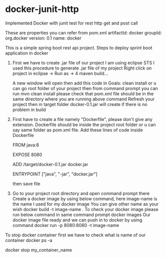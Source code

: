 # docker-junit-http
Implemented Docker with junit test for rest http get and post call

These are properties you can refer from pom.xml
artifactId: docker
groupId: org.docker
version: 0.1
name: docker


This is a simple spring boot rest api project. 
Steps to deploy sprint boot application in docker

1. First we have to create .jar file of our project
   I am using eclipse STS
   I used this procedure to generate .jar file of my project
   Right click on project in eclipse -> Run as -> 4 maven build... 
   
   A new window will open then add this code in Goals: 
   clean install
   or u can go root folder of your project then from command prompt you can run 
   mvn clean install 
   please check that pom.xml file should be in the same directory where you are running above command
   Refresh your project
   then in target folder docker-0.1.jar will create if there is no problem in build

2. First have to create a file namely "Dockerfile", please don't give any extension.
   Dockerfile should be inside the project root folder or u can say same folder as pom.xml file.
   Add these lines of code inside Dockerfile
   
   FROM java:8
   
   EXPOSE 8080
   
   ADD /target/docker-0.1.jar docker.jar
   
   ENTRYPOINT ["java", "-jar", "docker.jar"]
   
   then save file
   
3. Go to your project root directory and open command prompt there
   Create a docker image by using below command, here image-name is the name I used for my docker image
   You can give other name as your wish
   docker build -t image-name . 
   To check your docker image please run below command in same command prompt 
   docker images
   Our docker image file ready and we can push in to docker by using command
   docker run -p 8080:8080 -t image-name
   
  
  To stop docker container
  first we have to check what is name of our container 
  docker ps -a
  
  docker stop my_container_name


   
   
   



  
  
    
